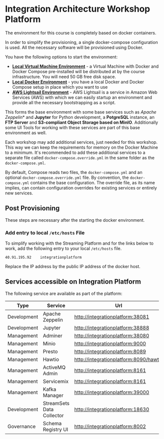 # Integration Architecture Workshop Platform

The environment for this course is completely based on docker containers. 

In order to simplify the provisioning, a single docker-compose configuration is used. All the necessary software will be provisioned using Docker.  

You have the following options to start the environment:

 * [**Local Virtual Machine Environment**](./LocalVirtualMachine.md) - a Virtual Machine with Docker and Docker Compose pre-installed will be distributed at by the course infrastructure. You will need 50 GB free disk space.
 * [**Local Docker Environment**](./LocalDocker.md) - you have a local Docker and Docker Compose setup in place which you want to use
 * [**AWS Lightsail Environment**](./Lightsail.md) - AWS Lightsail is a service in Amazon Web Services (AWS) with which we can easily startup an environment and provide all the necessary bootstrapping as a script.

This forms the base environment with some base services such as *Apache Zeppelin** and **Jupyter** for Python development, a **PotgreSQL** instance, an **FTP Server** and **S3-compliant Object Storage based on MinIO**. Additionally some UI Tools for working with these services are part of this base environment as well. 

Each workshop may add additional services, just needed for this workshop. This way we can keep the requirements for memory on the Docker Machine to a minimum. 
It's recommended to add these additional services to a separate file called `docker-compose.override.yml` in the same folder as the `docker-compose.yml`. 

By default, Compose reads two files, the `docker-compose.yml` and an optional `docker-compose.override.yml` file. By convention, the `docker-compose.yml` contains the base configuration. The override file, as its name implies, can contain configuration overrides for existing services or entirely new services.

## Post Provisioning

These steps are necessary after the starting the docker environment. 

### Add entry to local `/etc/hosts` File

To simplify working with the Streaming Platform and for the links below to work, add the following entry to your local `/etc/hosts` file. 

```
40.91.195.92	integrationplatform
```

Replace the IP address by the public IP address of the docker host. 

## Services accessible on Integration Platform
The following service are available as part of the platform:

Type | Service | Url
------|------- | -------------
Development | Apache Zeppelin | <http://integrationplatform:38081>
Development | Jupyter | <http://integrationplatform:38888>
Management | Adminer | <http://integrationplatform:38080>
Management | Minio | <http://integrationplatform:9000>
Management | Presto | <http://integrationplatform:8089>
Management | Hawtio | <http://integrationplatform:8090/hawtio>
Management | ActiveMQ Admin | <http://integrationplatform:8161>
Management | Servicemix | <http://integrationplatform:8161>
Management | Kafka Manager  | <http://integrationplatform:39000>
Development | StreamSets Data Collector | <http://integrationplatform:18630>
Governance | Schema Registry UI  | <http://integrationplatform:8002>


